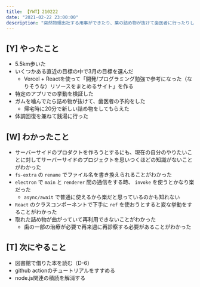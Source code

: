 ```yaml
---
title: 【YWT】210222
date: "2021-02-22 23:00:00"
description: "突然物理出社する用事ができたり、葉の詰め物が抜けて歯医者に行ったりした"
---
```


## [Y] やったこと

- 5.5km歩いた
- いくつかある直近の目標の中で3月の目標を選んだ
  - Vercel + Reactを使って「開発/プログラミング勉強で参考になった（なりそうな）リソースをまとめるサイト」を作る
- 特定のアプリでの挙動を検証した
- ガムを噛んでたら詰め物が抜けて、歯医者の予約をした
  - 帰宅時に20分で新しい詰め物をしてもらえた
- 体調回復を兼ねて銭湯に行った

## [W] わかったこと

- サーバーサイドのプロダクトを作ろうとするにも、現在の自分のやりたいことに対してサーバーサイドのプロジェクトを思いつくほどの知識がないことがわかった
- `fs-extra` の `rename` でファイル名を書き換えられることがわかった
- `electron` で `main` と `renderer` 間の通信をする時、 `invoke` を使うとかなり楽だった
  - `async/await` で普通に使えるから楽だと思っているのかも知れない
- `React` のクラスコンポーネントで下手に `ref` を使おうとすると変な挙動をすることがわかった
- 取れた詰め物が曲がっていて再利用できないことがわかった
  - 歯の一部の治療が必要で再来週に再診察する必要があることがわかった

## [T] 次にやること

- 図書館で借りた本を読む（D-6）
- github actionのチュートリアルをすすめる
- node.js関連の積読を解消する

